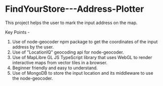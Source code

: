 # FindYourStore---Address-Plotter

This project helps the user to mark the input address on the map.

Key Points - 

1. Use of node-geocoder npm package to get the coordinates of the input address by the user.
2. Use of "LocationIQ" geocoding api for node-geocoder.
3. Use of MapLibre GL JS TypeScript library that uses WebGL to render interactive maps from vector tiles in a browser.
4. Beginner friendly and easy to understand.
5. Use of MongoDB to store the input location and its middleware to use the node-geocoder.








